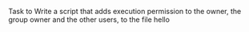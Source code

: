 Task to Write a script that adds execution permission to the owner, the group owner and the other users, to the file hello

